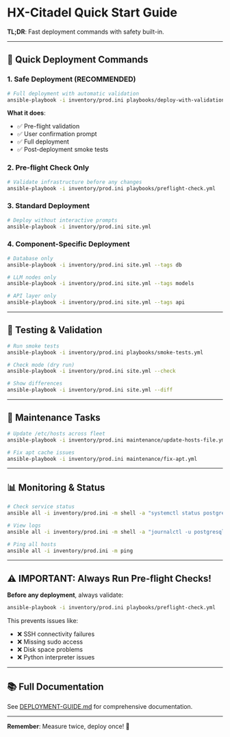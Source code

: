 # HX-Citadel Quick Start Guide

**TL;DR**: Fast deployment commands with safety built-in.

---

## 🚀 Quick Deployment Commands

### 1. Safe Deployment (RECOMMENDED)

```bash
# Full deployment with automatic validation
ansible-playbook -i inventory/prod.ini playbooks/deploy-with-validation.yml
```

**What it does**:
- ✅ Pre-flight validation
- ✅ User confirmation prompt
- ✅ Full deployment
- ✅ Post-deployment smoke tests

### 2. Pre-flight Check Only

```bash
# Validate infrastructure before any changes
ansible-playbook -i inventory/prod.ini playbooks/preflight-check.yml
```

### 3. Standard Deployment

```bash
# Deploy without interactive prompts
ansible-playbook -i inventory/prod.ini site.yml
```

### 4. Component-Specific Deployment

```bash
# Database only
ansible-playbook -i inventory/prod.ini site.yml --tags db

# LLM nodes only
ansible-playbook -i inventory/prod.ini site.yml --tags models

# API layer only
ansible-playbook -i inventory/prod.ini site.yml --tags api
```

---

## 🧪 Testing & Validation

```bash
# Run smoke tests
ansible-playbook -i inventory/prod.ini playbooks/smoke-tests.yml

# Check mode (dry run)
ansible-playbook -i inventory/prod.ini site.yml --check

# Show differences
ansible-playbook -i inventory/prod.ini site.yml --diff
```

---

## 🔧 Maintenance Tasks

```bash
# Update /etc/hosts across fleet
ansible-playbook -i inventory/prod.ini maintenance/update-hosts-file.yml

# Fix apt cache issues
ansible-playbook -i inventory/prod.ini maintenance/fix-apt.yml
```

---

## 📊 Monitoring & Status

```bash
# Check service status
ansible all -i inventory/prod.ini -m shell -a "systemctl status postgresql" -b

# View logs
ansible all -i inventory/prod.ini -m shell -a "journalctl -u postgresql -n 50" -b

# Ping all hosts
ansible all -i inventory/prod.ini -m ping
```

---

## ⚠️ IMPORTANT: Always Run Pre-flight Checks!

**Before any deployment**, always validate:

```bash
ansible-playbook -i inventory/prod.ini playbooks/preflight-check.yml
```

This prevents issues like:
- ❌ SSH connectivity failures
- ❌ Missing sudo access
- ❌ Disk space problems
- ❌ Python interpreter issues

---

## 📚 Full Documentation

See [DEPLOYMENT-GUIDE.md](./DEPLOYMENT-GUIDE.md) for comprehensive documentation.

---

**Remember**: Measure twice, deploy once! 🎯
